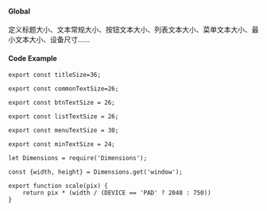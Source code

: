 #### Global

定义标题大小、文本常规大小、按钮文本大小、列表文本大小、菜单文本大小、最小文本大小、设备尺寸......

#### Code Example

```
export const titleSize=36;

export const commonTextSize=26;

export const btnTextSize = 26;

export const listTextSize = 26;

export const menuTextSize = 30;

export const minTextSize = 24;

let Dimensions = require('Dimensions');

const {width, height} = Dimensions.get('window');

export function scale(pix) {
    return pix * (width / (DEVICE == 'PAD' ? 2048 : 750))
}
```



